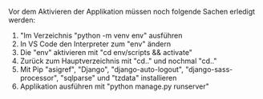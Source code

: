 Vor dem Aktivieren der Applikation müssen noch folgende Sachen erledigt werden:
1. "Im Verzeichnis "python -m venv env" ausführen
2. In VS Code den Interpreter zum "env" ändern
3. Die "env" aktivieren mit "cd env/scripts && activate"
4. Zurück zum Hauptverzeichnis mit "cd.." und nochmal "cd.."
5. Mit Pip "asigref", "Django", "django-auto-logout", "django-sass-processor", "sqlparse" und "tzdata" installieren
6. Applikation ausführen mit "python manage.py runserver"
